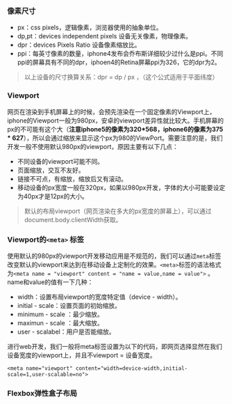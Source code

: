 ### 像素尺寸

- px：css pixels，逻辑像素，浏览器使用的抽象单位。
- dp,pt：devices independent pixels 设备无关像素，物理像素。
- dpr：devices Pixels Ratio 设备像素缩放比。
- ppi：每英寸像素的数量，iphone4发布会乔布斯详细较少过什么是ppi。不同ppi的屏幕具有不同的dpr，iphoen4的Retina屏幕ppi为326，它的dpr为2。

> 以上设备的尺寸换算关系：dpr = dp / px ，（这个公式适用于平面纬度）

### Viewport

网页在渲染到手机屏幕上的时候，会预先渲染在一个固定像素的Viewport上，iphone的Viewport一般为980px，安卓的viewport差异性就比较大。手机屏幕的px的不可能有这个大（**注意iphone5的像素为320*568，iphone6的像素为375 * 627**），所以会通过缩放来显示这个px为980的ViewPort。需要注意的是，我们开发一般不使用默认980px的viewport，原因主要有以下几点：

- 不同设备的viewport可能不同。
- 页面缩放，交互不友好。
- 链接不可点，有缩放，缩放后又有滚动。
- 移动设备的px宽度一般在320px，如果以980px开发，字体的大小可能要设定为40px才是12px的大小。

> 默认的布局viewport（网页渲染在多大的px宽度的屏幕上），可以通过document.body.clientWidth获取。

### Viewport的`<meta>` 标签

使用默认的980px的viewport开发移动应用是不规范的，我们可以通过`meta`标签改变默认的viewport来达到在移动设备上定制化的效果。`<meta>`标签的语法格式为`<meta name = "viewport" content = "name = value,name = value">` 。name和value的值有一下几种：

- width：设置布局viewport的宽度特定值（device - width）。
- initial - scale：设置页面的初始缩放。
- minimum - scale ：最少缩放。
- maximun - scale ：最大缩放。
- user - scalabel：用户是否能缩放。

进行web开发，我们一般将meta标签设置为以下的代码，即网页选择显然在我们设备宽度的viewport上，并且不viewport = 设备宽度。

```
<meta name="viewport" content="width=device-width,initial-scale=1,user-scalable=no">
```

### Flexbox弹性盒子布局







